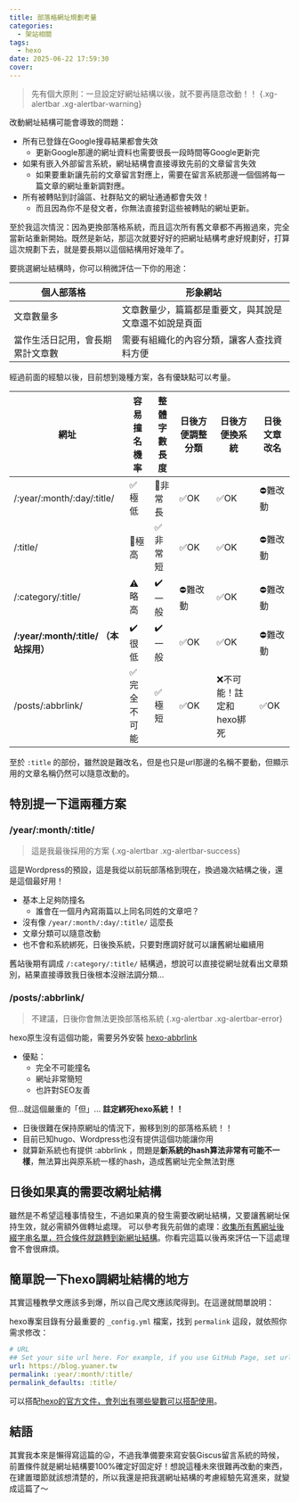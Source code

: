 ```yaml
---
title: 部落格網址規劃考量
categories:
  - 架站相關
tags:
  - hexo
date: 2025-06-22 17:59:30
cover:
---
```


> 先有個大原則：一旦設定好網址結構以後，就不要再隨意改動！！
{.xg-alertbar .xg-alertbar-warning}

改動網址結構可能會導致的問題：

* 所有已登錄在Google搜尋結果都會失效
	* 更新Google那邊的網址資料也需要很長一段時間等Google更新完
* 如果有嵌入外部留言系統，網址結構會直接導致先前的文章留言失效
    * 如果要重新讓先前的文章留言對應上，需要在留言系統那邊一個個將每一篇文章的網址重新調對應。
* 所有被轉貼到討論區、社群貼文的網址通通都會失效！
	* 而且因為你不是發文者，你無法直接對這些被轉貼的網址更新。

至於我這次情況：因為更換部落格系統，而且這次所有舊文章都不再搬過來，完全當新站重新開始。既然是新站，那這次就要好好的把網址結構考慮好規劃好，打算這次規劃下去，就是要長期以這個結構用好幾年了。

要挑選網址結構時，你可以稍微評估一下你的用途：

個人部落格 | 形象網站
---------- | -----------
文章數量多 | 文章數量少，篇篇都是重要文，與其說是文章還不如說是頁面
當作生活日記用，會長期累計文章數 | 需要有組織化的內容分類，讓客人查找資料方便

經過前面的經驗以後，目前想到幾種方案，各有優缺點可以考量。

網址                                   | 容易撞名機率 | 整體字數長度 | 日後方便調整分類 | 日後方便換系統           | 日後文章改名
-------------------------------------- | ------------ | ------------ | ---------------- | ------------------------ | ------------
/:year/:month/:day/:title/             | ✅極低       | 🔴非常長     | ✅OK             | ✅OK                     | ⛔難改動
/:title/                               | 🔴極高       | ✅非常短     | ✅OK             | ✅OK                     | ⛔難改動
/:category/:title/                     | ⚠️略高       | ✔️一般       | ⛔難改動         | ✅OK                     | ⛔難改動
**/:year/:month/:title/ （本站採用）** | ✔️很低       | ✔️一般       | ✅OK             | ✅OK                     | ⛔難改動
/posts/:abbrlink/                      | ✅完全不可能 | ✅極短       | ✅OK             | ❌不可能！註定和hexo綁死 | ✅OK

至於 `:title` 的部份，雖然說是難改名，但是也只是url那邊的名稱不要動，但顯示用的文章名稱仍然可以隨意改動的。

## 特別提一下這兩種方案

### /year/:month/:title/
> 這是我最後採用的方案
{.xg-alertbar .xg-alertbar-success}

這是Wordpress的預設，這是我從以前玩部落格到現在，換過幾次結構之後，還是這個最好用！

* 基本上足夠防撞名
    + 誰會在一個月內寫兩篇以上同名同姓的文章吧？
* 沒有像 `/year/:month/:day/:title/` 這麼長
* 文章分類可以隨意改動
* 也不會和系統綁死，日後換系統，只要對應調好就可以讓舊網址繼續用

舊站後期有調成 `/:category/:title/` 結構過，想說可以直接從網址就看出文章類別，結果直接導致我日後根本沒辦法調分類...

### /posts/:abbrlink/ 
> 不建議，日後你會無法更換部落格系統
{.xg-alertbar .xg-alertbar-error}

hexo原生沒有這個功能，需要另外安裝 [hexo-abbrlink](https://github.com/ohroy/hexo-abbrlink)

* 優點：
	* 完全不可能撞名
	* 網址非常簡短
	* 也許對SEO友善

但...就這個嚴重的「但」... **註定綁死hexo系統！！**

* 日後很難在保持原網址的情況下，搬移到別的部落格系統！！
* 目前已知hugo、Wordpress也沒有提供這個功能讓你用
* 就算新系統也有提供 :abbrlink ，問題是**新系統的hash算法非常有可能不一樣**，無法算出與原系統一樣的hash，造成舊網址完全無法對應


## 日後如果真的需要改網址結構
雖然是不希望這種事情發生，不過如果真的發生需要改網址結構，又要讓舊網址保持生效，就必需額外做轉址處理。
可以參考我先前做的處理：[收集所有舊網址後綴字串名單，符合條件就跳轉到新網址結構](/2025/06/cloudflare-sharedurl-oldurl2newurl)。你看完這篇以後再來評估一下這處理會不會很麻煩。

## 簡單說一下hexo調網址結構的地方
其實這種教學文應該多到爆，所以自己爬文應該爬得到。在這邊就間單說明：

hexo專案目錄有分最重要的 `_config.yml` 檔案，找到 `permalink` 這段，就依照你需求修改：
```yml /_config.yml
# URL
## Set your site url here. For example, if you use GitHub Page, set url as 'https://username.github.io/project'
url: https://blog.yuaner.tw
permalink: :year/:month/:title/
permalink_defaults: :title/
```
可以搭配[hexo的官方文件，會列出有哪些變數可以搭配使用](https://hexo.io/zh-tw/docs/permalinks)。

## 結語
其實我本來是懶得寫這篇的😛，不過我準備要來寫安裝Giscus留言系統的時候，前置條件就是網址結構要100%確定好固定好！想說這種未來很難再改動的東西，在建置環節就該想清楚的，所以我還是把我選網址結構的考慮經驗先寫進來，就變成這篇了～
